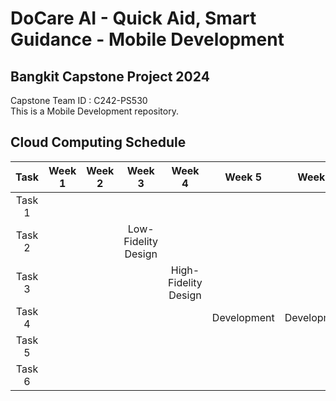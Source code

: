 # DoCare AI - Quick Aid, Smart Guidance - Mobile Development
## Bangkit Capstone Project 2024
Capstone Team ID : C242-PS530<br>
This is a Mobile Development repository.

## Cloud Computing Schedule
|Task  |Week 1         |Week 2                 |Week 3                 |Week 4               |Week 5       |Week 6       |Week 7      |
|:----:|:-------------:|:---------------------:|:---------------------:|:-------------------:|:-----------:|:-----------:|:----------:|
|Task 1|               |                       |                       |                     |             |             |            |
|Task 2|               |                       |Low-Fidelity Design    |                     |             |             |            |
|Task 3|               |                       |                       |High-Fidelity Design |             |             |            |
|Task 4|               |                       |                       |                     |Development  |Development  |Development |
|Task 5|               |                       |                       |                     |             |             |            |
|Task 6|               |                       |                       |                     |             |             |            |


